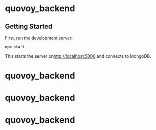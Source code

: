 # quovoy_backend

## Getting Started

First, run the development server:

```bash
npm start
```

This starts the server on[http://localhost:5000](http://localhost:5000) and connects to MongoDB.
# quovoy_backend
# quovoy_backend
# quovoy_backend
